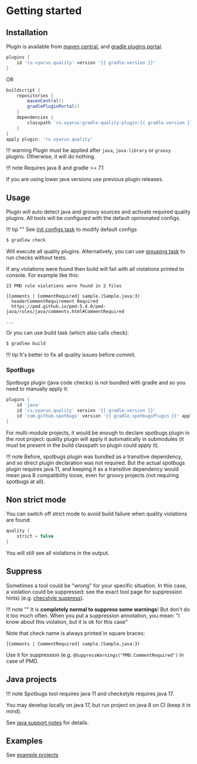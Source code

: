 # Getting started

## Installation

Plugin is available from [maven central](https://maven-badges.herokuapp.com/maven-central/ru.vyarus/gradle-quality-plugin),
and [gradle plugins portal](https://plugins.gradle.org/plugin/ru.vyarus.quality).

```groovy
plugins {
    id 'ru.vyarus.quality' version '{{ gradle.version }}'
}
```

OR

```groovy
buildscript {
    repositories {
        mavenCentral()
        gradlePluginPortal()
    }
    dependencies {
        classpath 'ru.vyarus:gradle-quality-plugin:{{ gradle.version }}'
    }
}
apply plugin: 'ru.vyarus.quality'
```

!!! warning
    Plugin must be applied after `java`, `java-library` or `groovy` plugins. Otherwise, it will do nothing.

!!! note
    Requires java 8 and gradle >= 7.1

If you are using lower java versions use previous plugin releases.

## Usage

Plugin will auto detect java and groovy sources and activate required quality plugins.
All tools will be configured with the default opinionated configs.

!!! tip ""
    See [init configs task](task/config.md) to modify default configs 

```bash
$ gradlew check
```

Will execute all quality plugins. Alternatively, you can use [grouping task](task/group.md) to run checks without tests.

If any violations were found then build will fail with all violations printed to console. For example like this:

```
23 PMD rule violations were found in 2 files

[Comments | CommentRequired] sample.(Sample.java:3) 
  headerCommentRequirement Required
  https://pmd.github.io/pmd-5.4.0/pmd-java/rules/java/comments.html#CommentRequired
  
...  
```

Or you can use build task (which also calls check): 

```bash
$ gradlew build
```

!!! tip
    It's better to fix all quality issues before commit.

### SpotBugs

Spotbugs plugin (java code checks) is not bundled with gradle and so you need to 
manually apply it:

```groovy
plugins {
    id 'java'
    id 'ru.vyarus.quality' version '{{ gradle.version }}'
    id 'com.github.spotbugs' version '{{ gradle.spotbugsPlugin }}' apply false
}
```

For multi-module projects, it would be enough to declare spotbugs plugin in the root project:
quality plugin will apply it automatically in submodules (it must be present in the build classpath so plugin could apply it).

!!! note
    Before, spotbugs plugin was bundled as a transitive dependency, and so direct plugin
    declaration was not required. But the actual spotbugs plugin requires java 11, and
    keeping it as a transitive dependency would mean java 8 compatibility loose,
    even for groovy projects (not requiring spotbugs at all).
    

## Non strict mode

You can switch off strict mode to avoid build failure when quality violations are found:

```groovy
quality {
    strict = false
}
```

You will still see all violations in the output.

## Suppress

Sometimes a tool could be "wrong" for your specific situation. 
In this case, a violation could be suppressed: see the exact tool page for suppression hints)
(e.g. [checstyle suppress](tool/checkstyle.md#suppress)).

!!! note ""
    It is **completely normal to suppress some warnings**! But don't do it too much often.
    When you put a suppression annotation, you mean: "I know about this violation, but it is ok for this case"
    
Note that check name is always printed in square braces:

```
[Comments | CommentRequired] sample.(Sample.java:3)
```
Use it for suppression (e.g. `@SuppressWarnings("PMD.CommentRequired")` in case of PMD.

## Java projects

!!! note
    Spotbugs tool requires java 11 and checkstyle requires java 17.

You may develop locally on java 17, but run project on java 8 on CI (keep it in mind).

See [java support notes](guide/java.md) for details. 

## Examples

See [example projects](index.md#samples)

